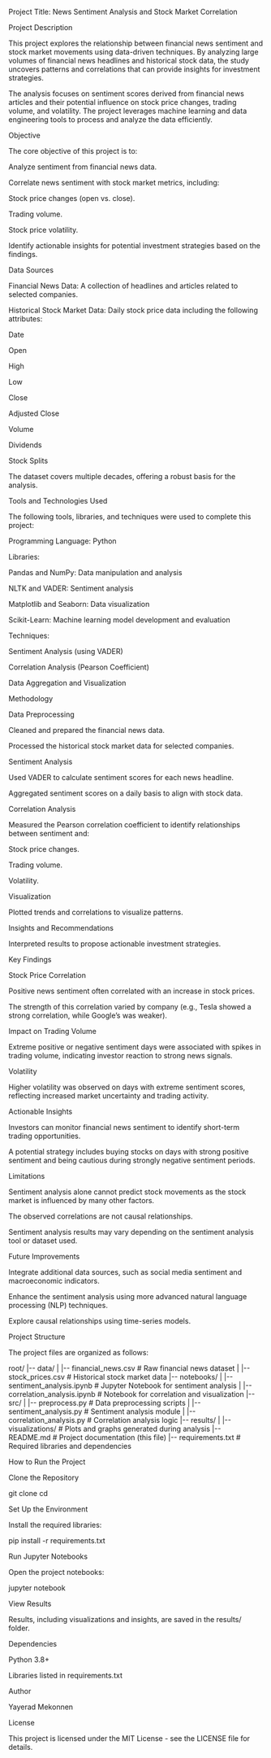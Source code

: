 Project Title: News Sentiment Analysis and Stock Market Correlation

Project Description

This project explores the relationship between financial news sentiment and stock market movements using data-driven techniques. By analyzing large volumes of financial news headlines and historical stock data, the study uncovers patterns and correlations that can provide insights for investment strategies.

The analysis focuses on sentiment scores derived from financial news articles and their potential influence on stock price changes, trading volume, and volatility. The project leverages machine learning and data engineering tools to process and analyze the data efficiently.

Objective

The core objective of this project is to:

Analyze sentiment from financial news data.

Correlate news sentiment with stock market metrics, including:

Stock price changes (open vs. close).

Trading volume.

Stock price volatility.

Identify actionable insights for potential investment strategies based on the findings.

Data Sources

Financial News Data: A collection of headlines and articles related to selected companies.

Historical Stock Market Data: Daily stock price data including the following attributes:

Date

Open

High

Low

Close

Adjusted Close

Volume

Dividends

Stock Splits

The dataset covers multiple decades, offering a robust basis for the analysis.

Tools and Technologies Used

The following tools, libraries, and techniques were used to complete this project:

Programming Language: Python

Libraries:

Pandas and NumPy: Data manipulation and analysis

NLTK and VADER: Sentiment analysis

Matplotlib and Seaborn: Data visualization

Scikit-Learn: Machine learning model development and evaluation

Techniques:

Sentiment Analysis (using VADER)

Correlation Analysis (Pearson Coefficient)

Data Aggregation and Visualization

Methodology

Data Preprocessing

Cleaned and prepared the financial news data.

Processed the historical stock market data for selected companies.

Sentiment Analysis

Used VADER to calculate sentiment scores for each news headline.

Aggregated sentiment scores on a daily basis to align with stock data.

Correlation Analysis

Measured the Pearson correlation coefficient to identify relationships between sentiment and:

Stock price changes.

Trading volume.

Volatility.

Visualization

Plotted trends and correlations to visualize patterns.

Insights and Recommendations

Interpreted results to propose actionable investment strategies.

Key Findings

Stock Price Correlation

Positive news sentiment often correlated with an increase in stock prices.

The strength of this correlation varied by company (e.g., Tesla showed a strong correlation, while Google’s was weaker).

Impact on Trading Volume

Extreme positive or negative sentiment days were associated with spikes in trading volume, indicating investor reaction to strong news signals.

Volatility

Higher volatility was observed on days with extreme sentiment scores, reflecting increased market uncertainty and trading activity.

Actionable Insights

Investors can monitor financial news sentiment to identify short-term trading opportunities.

A potential strategy includes buying stocks on days with strong positive sentiment and being cautious during strongly negative sentiment periods.

Limitations

Sentiment analysis alone cannot predict stock movements as the stock market is influenced by many other factors.

The observed correlations are not causal relationships.

Sentiment analysis results may vary depending on the sentiment analysis tool or dataset used.

Future Improvements

Integrate additional data sources, such as social media sentiment and macroeconomic indicators.

Enhance the sentiment analysis using more advanced natural language processing (NLP) techniques.

Explore causal relationships using time-series models.

Project Structure

The project files are organized as follows:

root/
|-- data/
|   |-- financial_news.csv          # Raw financial news dataset
|   |-- stock_prices.csv            # Historical stock market data
|-- notebooks/
|   |-- sentiment_analysis.ipynb    # Jupyter Notebook for sentiment analysis
|   |-- correlation_analysis.ipynb  # Notebook for correlation and visualization
|-- src/
|   |-- preprocess.py               # Data preprocessing scripts
|   |-- sentiment_analysis.py       # Sentiment analysis module
|   |-- correlation_analysis.py     # Correlation analysis logic
|-- results/
|   |-- visualizations/             # Plots and graphs generated during analysis
|-- README.md                       # Project documentation (this file)
|-- requirements.txt                # Required libraries and dependencies

How to Run the Project

Clone the Repository

git clone <repository-url>
cd <project-folder>

Set Up the Environment

Install the required libraries:

pip install -r requirements.txt

Run Jupyter Notebooks

Open the project notebooks:

jupyter notebook

View Results

Results, including visualizations and insights, are saved in the results/ folder.

Dependencies

Python 3.8+

Libraries listed in requirements.txt

Author

Yayerad Mekonnen

License

This project is licensed under the MIT License - see the LICENSE file for details.
